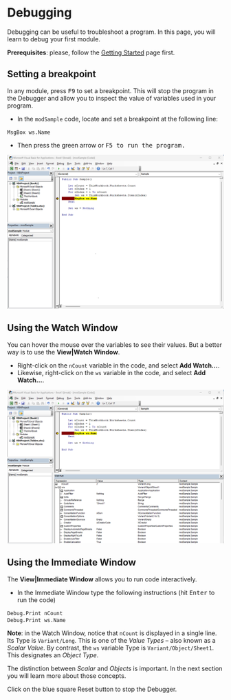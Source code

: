 # Debugging

Debugging can be useful to troubleshoot a program.
In this page, you will learn to debug your first module.

**Prerequisites**: please, follow the [Getting Started](01-GettingStarted.md) page first.

## Setting a breakpoint

In any module, press <kbd>F9</kbd> to set a breakpoint.
This will stop the program in the Debugger and allow you to inspect the value of variables used in your program.

- In the `modSample` code, locate and set a breakpoint at the following line:

```basic
MsgBox ws.Name
```

- Then press the green arrow or <kbd>F5</kdb> to run the program.

![](assets/vba_debugger.png)

## Using the Watch Window

You can hover the mouse over the variables to see their values.
But a better way is to use the **View|Watch Window**.

- Right-click on the `nCount` variable in the code, and select **Add Watch…**.
- Likewise, right-click on the `ws` variable in the code, and select **Add Watch…**.

![](assets/vba_watch_window.png)

## Using the Immediate Window

The **View|Immediate Window** allows you to run code interactively.

- In the Immediate Window type the following instructions (hit <kbd>Enter</kbd> to run the code)

```basic
Debug.Print nCount
Debug.Print ws.Name
```

**Note**: in the Watch Window, notice that `nCount` is displayed in
a single line. Its Type is `Variant/Long`. This is one of the 
_Value Types_ – also known as a _Scalar Value_. By contrast, the `ws` variable Type is `Variant/Object/Sheet1`. This designates an _Object Type_.

The distinction between _Scalar_ and _Objects_ is important.
In the next section you will learn more about those concepts.

Click on the blue square Reset button to stop the Debugger.